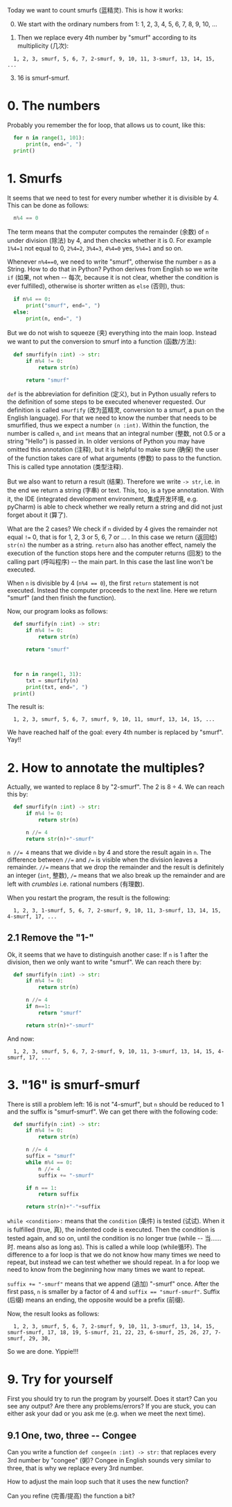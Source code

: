 Today we want to count smurfs (蓝精灵).  This is how it works:

0. We start with the ordinary numbers from 1: 1, 2, 3, 4, 5, 6, 7, 8, 9, 10, ...

1. Then we replace every 4th number by "smurf" according to its multiplicity (几次):
```log
  1, 2, 3, smurf, 5, 6, 7, 2-smurf, 9, 10, 11, 3-smurf, 13, 14, 15, ...
```

3. 16 is smurf-smurf.

#  0. The numbers
Probably you remember the for loop, that allows us to count, like this:

```Python
  for n in range(1, 101):
      print(n, end=", ")
  print()
```

# 1. Smurfs
It seems that we need to test for every number whether it is divisible by 4.  This can be done as follows:
```Python
  n%4 == 0
```

The term means that the computer computes the remainder (余数) of `n` under division (除法) by 4, and then checks whether it is 0.  For example `1%4=1` not equal to 0, `2%4=2`, `3%4=3`, `4%4=0` yes, `5%4=1` and so on.

Whenever `n%4==0`, we need to write "smurf", otherwise the number `n` as a String.  How to do that in Python?  Python derives from English so we write `if` (如果, not when -- 每次, because it is not clear, whether the condition is ever fulfilled), otherwise is shorter written as `else` (否则), thus:

```Python
  if n%4 == 0:
      print("smurf", end=", ")
  else:
      print(n, end=", ")
```

But we do not wish to squeeze (夹) everything into the main loop. Instead we want to put the conversion to smurf into a function (函数/方法):

```Python
  def smurfify(n :int) -> str:
      if n%4 != 0:
          return str(n)

      return "smurf"

```

`def` is the abbreviation for definition (定义), but in Python usually refers to the definition of some steps to be executed whenever requested.  Our definition is called `smurfify` (改为蓝精灵, conversion to a smurf, a pun on the English language).  For that we need to know the number that needs to be smurfified, thus we expect a number `(n :int)`.  Within the function, the number is called `n`, and `int` means that an integral number (整数, not $0.5$ or a string "Hello") is passed in.  In older versions of Python you may have omitted this annotation (注释), but it is helpful to make sure (确保) the user of the function takes care of what arguments (参数) to pass to the function.  This is called type annotation (类型注释).

But we also want to return a result (结果).  Therefore we write `-> str`, i.e. in the end we return a string (字串) or text.  This, too, is a type annotation.  With it, the IDE (integrated development environment, 集成开发环境, e.g. pyCharm) is able to check whether we really return a string and did not just forget about it (算了).

What are the 2 cases?  We check if `n` divided by 4 gives the remainder not equal `!=` 0, that is for 1, 2, 3 or 5, 6, 7 or ... .  In this case we return (返回给) `str(n)` the number as a string.  `return` also has another effect, namely the execution of the function stops here and the computer returns (回发) to the calling part (呼叫程序) -- the main part.  In this case the last line won't be executed.

When `n` is divisible by 4 (`n%4 == 0`), the first `return` statement is not executed.  Instead the computer proceeds to the next line.  Here we return "smurf" (and then finish the function).

Now, our program looks as follows:

```Python
  def smurfify(n :int) -> str:
      if n%4 != 0:
          return str(n)

      return "smurf"



  for n in range(1, 31):
      txt = smurfify(n)
      print(txt, end=", ")
  print()
```

The result is:

```log
  1, 2, 3, smurf, 5, 6, 7, smurf, 9, 10, 11, smurf, 13, 14, 15, ...
```

We have reached half of the goal: every 4th number is replaced by "smurf".  Yay!!


# 2. How to annotate the multiples?

Actually, we wanted to replace 8 by "2-smurf".  The 2 is $8÷4$.  We can reach this by:

```Python
  def smurfify(n :int) -> str:
      if n%4 != 0:
          return str(n)

      n //= 4
      return str(n)+"-smurf"

```

`n //= 4` means that we divide `n` by 4 and store the result again in `n`.  The difference between `//=` and `/=` is visible when the division leaves a remainder.  `//=` means that we drop the remainder and the result is definitely an integer (`int`, 整数), `/=` means that we also break up the remainder and are left with _crumbles_ i.e. rational numbers (有理数).

When you restart the program, the result is the following:

```log
  1, 2, 3, 1-smurf, 5, 6, 7, 2-smurf, 9, 10, 11, 3-smurf, 13, 14, 15, 4-smurf, 17, ...
```

## 2.1 Remove the "1-"

Ok, it seems that we have to distinguish another case:  If `n` is 1 after the division, then we only want to write "smurf".  We can reach there by:

```Python
  def smurfify(n :int) -> str:
      if n%4 != 0:
          return str(n)

      n //= 4
      if n==1:
          return "smurf"

      return str(n)+"-smurf"

```

And now:

```log
  1, 2, 3, smurf, 5, 6, 7, 2-smurf, 9, 10, 11, 3-smurf, 13, 14, 15, 4-smurf, 17, ...
```


# 3. "16" is smurf-smurf

There is still a problem left:  16 is not "4-smurf", but `n` should be reduced to 1 and the suffix is "smurf-smurf".  We can get there with the following code:

```Python
  def smurfify(n :int) -> str:
      if n%4 != 0:
          return str(n)

      n //= 4
      suffix = "smurf"
      while n%4 == 0:
          n //= 4
          suffix += "-smurf"

      if n == 1:
          return suffix

      return str(n)+"-"+suffix

```

`while <condition>:` means that the `condition` (条件) is tested (试试).  When it is fulfilled (true, 真), the indented code is executed.  Then the condition is tested again, and so on, until the condition is no longer true (while -- 当……时. means also as long as).  This is called a while loop (while循环).  The difference to a for loop is that we do not know how many times we need to repeat, but instead we can test whether we should repeat.  In a for loop we need to know from the beginning how many times we want to repeat.

`suffix += "-smurf"` means that we append (追加) "-smurf" once.  After the first pass, `n` is smaller by a factor of 4 and `suffix == "smurf-smurf"`.  Suffix (后缀) means an ending, the opposite would be a prefix (前缀).

Now, the result looks as follows:

```log
  1, 2, 3, smurf, 5, 6, 7, 2-smurf, 9, 10, 11, 3-smurf, 13, 14, 15, smurf-smurf, 17, 18, 19, 5-smurf, 21, 22, 23, 6-smurf, 25, 26, 27, 7-smurf, 29, 30,
```

So we are done.  Yippie!!!


# 9. Try for yourself

First you should try to run the program by yourself.  Does it start?  Can you see any output?  Are there any problems/errors?  If you are stuck, you can either ask your dad or you ask me (e.g. when we meet the next time).

## 9.1 One, two, three -- Congee

Can you write a function `def congee(n :int) -> str:` that replaces every 3rd number by "congee" (粥)?  Congee in English sounds very similar to three, that is why we replace every 3rd number.

How to adjust the main loop such that it uses the new function?

Can you refine (完善/提高) the function a bit?
